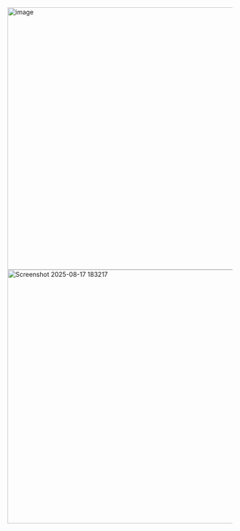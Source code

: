 <img width="795" height="588" alt="image" src="https://github.com/user-attachments/assets/2f062816-1d3f-416f-92ea-b6f0186d608e" />

<img width="597" height="569" alt="Screenshot 2025-08-17 183217" src="https://github.com/user-attachments/assets/710bc6b3-6218-413a-8534-fbe3fc80f416" />
